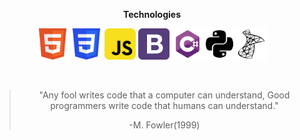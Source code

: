 <p align="center">
  <strong>Technologies</strong>
</p>

<p align="center">
  <code><img height="50" src="./icons_tecnologias/html5-svgrepo-com.svg" alt="Hypertext Markup language" title="Html5" /></code>
  <code><img height="50" src="./icons_tecnologias/css3-svgrepo-com.svg" alt="Cascating cheat style" title="Css3" /></code>
  <code><img height="50" src="./icons_tecnologias/javascript-svgrepo-com.svg" alt="JavaScript" title="JavaScript/EcmaScript" /></code>
  <code><img height="50" src="./icons_tecnologias/bootstrap-svgrepo-com.svg" alt="Bootstrap" title="Bootstrap" /></code>
<!--   <code><img height="50" src="./icons_tecnologias/reactjs-svgrepo-com.svg" alt="React" title="React" /></code> -->
<!--   <code><img height="50" src="./icons_tecnologias/dot-net-svgrepo-com.svg" alt="plataform dotnet" title="dotnet" /></code> -->
  <code><img height="50" src="./icons_tecnologias/csharp-svgrepo-com.svg" alt="Csharp" title="Csharp" /></code>
  <code><img height="50" src="./icons_tecnologias/python.svg" alt="Python" title="Python" /></code>
  <code><img height="50" src="./icons_tecnologias/microsoftsqlserver-svgrepo-com.svg" alt="SqlServer" title="SqlServer" /></code>
<!--   <code><img height="50" src="https://cdn.jsdelivr.net/gh/devicons/devicon/icons/mysql/mysql-original.svg" alt="Mysql" title="Mysql" /></code> -->
</p>

<br/>

<blockquote align="center">
  <p>"Any fool writes code that a computer can understand, Good programmers write code that humans can understand."</p>
  <footer>-M. Fowler(1999)</footer>
</blockquote>

<br/>
